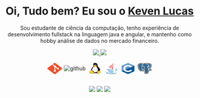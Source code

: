 <div>
  
  <h1 align="center">
    Oi, Tudo bem? Eu sou o 
    <a href="https://www.linkedin.com/in/keven-vieira-gondim-078696236/"> Keven Lucas</a>
  </h1>
  
  <p align="center">
    Sou estudante de ciência da computação, tenho experiência de desenvolvimento fullstack na linguagem java e angular, e mantenho como hobby análise de dados no mercado financeiro.
  
  </p>
  
 
</div>

<div align="center">
  <a href="https://github.com/kevengond/">
    <img height="150em" src="https://github-readme-stats.vercel.app/api?username=kevengond&count_private=true&include_all_commits=true&show_icons=true&theme=dracula&hide_border=false&show_owner=true"/>
    <img height="150em" src="https://github-readme-stats.vercel.app/api/top-langs/?username=kevengond&theme=dracula&hide_border=false&&layout=compact"/>
  </a>
</div>

<div align="center" valign="top"><br>
  


  <img align="center" alt="git" height="30" width="40" src="https://raw.githubusercontent.com/devicons/devicon/master/icons/git/git-original.svg">
  <img align="center" alt="github" height="35" width="35" src="https://encrypted-tbn0.gstatic.com/images?q=tbn:ANd9GcS-oitdFoAWcM84EZz_p4ec8JWWvUt3SrL8ViiGBTfGIw&s">
  <img align="center" alt="linux" height="30" width="40" src="https://raw.githubusercontent.com/devicons/devicon/master/icons/linux/linux-original.svg">
  <img align="center" alt="java" height="30" width="40" src="https://github.com/devicons/devicon/blob/master/icons/java/java-original.svg">
  <img align="center" alt="c" height="30" width="40" src="https://github.com/devicons/devicon/blob/master/icons/c/c-original.svg">
   <img align="center" alt="SQL" height="30" width="40" src="https://github.com/devicons/devicon/blob/master/icons/postgresql/postgresql-original.svg">
      
</div><br>

<div align="center">
 
  <a href="https://www.instagram.com/keven_lucas26/" target="_blank"><img src="https://img.shields.io/badge/-Instagram-%23E4405F?style=for-the-badge&logo=instagram&logoColor=white" target="_blank"></a>
  <a href="https://www.linkedin.com/in/keven-vieira-gondim-078696236/" target="_blank"><img src="https://img.shields.io/badge/-LinkedIn-%230077B5?style=for-the-badge&logo=linkedin&logoColor=white" target="_blank"></a> 
  <a href="mailto:kevengond@gmail.com"><img src="https://img.shields.io/badge/-Gmail-%23333?style=for-the-badge&logo=gmail&logoColor=white" target="_blank"></a>
</div>


